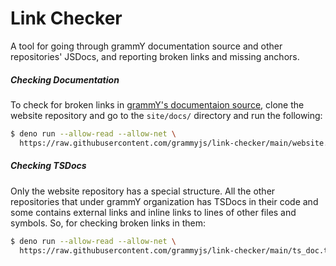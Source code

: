 # Link Checker

A tool for going through grammY documentation source and other repositories' JSDocs, and reporting broken links and missing
anchors.

##### Checking Documentation

To check for broken links in [grammY's documentaion source](https://github.com/grammyjs/website), clone the website repository and
go to the `site/docs/` directory and run the following:

```sh
$ deno run --allow-read --allow-net \
  https://raw.githubusercontent.com/grammyjs/link-checker/main/website.ts
```

##### Checking TSDocs

Only the website repository has a special structure. All the other repositories that under grammY organization has TSDocs in their
code and some contains external links and inline links to lines of other files and symbols. So, for checking broken links in them:

```sh
$ deno run --allow-read --allow-net \
  https://raw.githubusercontent.com/grammyjs/link-checker/main/ts_doc.ts
```
